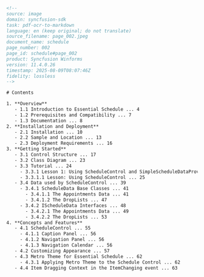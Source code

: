 ```html
<!--
source: image
domain: syncfusion-sdk
task: pdf-ocr-to-markdown
language: en (keep original; do not translate)
source_filename: page_002.jpeg
document_name: schedule
page_number: 002
page_id: schedule#page_002
product: Syncfusion Winforms
version: 11.4.0.26
timestamp: 2025-08-09T08:07:46Z
fidelity: lossless
-->

# Contents

1. **Overview**
   - 1.1 Introduction to Essential Schedule ... 4
   - 1.2 Prerequisites and Compatibility ... 7
   - 1.3 Documentation ... 8
2. **Installation and Deployment**
   - 2.1 Installation ... 10
   - 2.2 Sample and Location ... 13
   - 2.3 Deployment Requirements ... 16
3. **Getting Started**
   - 3.1 Control Structure ... 17
   - 3.2 Class Diagram ... 23
   - 3.3 Tutorial ... 24
     - 3.3.1 Lesson 1: Using ScheduleControl and SimpleScheduleDataProvider ... 24
     - 3.3.1.1 Lesson: Using ScheduleControl ... 25
   - 3.4 Data used by ScheduleControl ... 39
     - 3.4.1 ScheduleData Base Classes ... 41
       - 3.4.1.1 The Appointments Data ... 41
       - 3.4.1.2 The DropLists ... 47
     - 3.4.2 IScheduleData Interfaces ... 48
       - 3.4.2.1 The Appointments Data ... 49
       - 3.4.2.2 The DropLists ... 53
4. **Concepts and Features**
   - 4.1 ScheduleControl ... 55
     - 4.1.1 Caption Panel ... 56
     - 4.1.2 Navigation Panel ... 56
     - 4.1.3 Navigation Calendar ... 56
   - 4.2 Customizing Appearance ... 57
   - 4.3 Metro Theme for Essential Schedule ... 62
     - 4.3.1 Applying Metro Theme to the Schedule Control ... 62
   - 4.4 Item Dragging Context in the ItemChanging event ... 63
```

 <!-- tags: [Syncfusion Winforms, ScheduleControl, Data, Tutorial, Metro Theme, Appointments Data, DropLists, Customizing Appearance, ItemChanging event] keywords: [installation, deployment, control structure, class diagram, data used, base classes, interfaces, appearance, metro theme, item dragging] -->